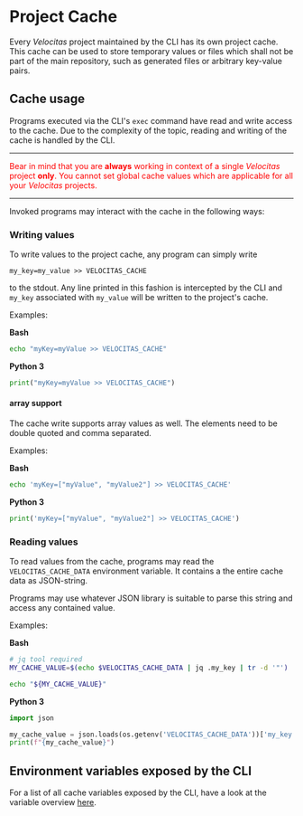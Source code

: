 # Project Cache

Every _Velocitas_ project maintained by the CLI has its own project cache.
This cache can be used to store temporary values or files which shall not be part of the main repository, such as generated
files or arbitrary key-value pairs.

## Cache usage

Programs executed via the CLI's `exec` command have read and write access to the cache. Due to the complexity of the topic, reading and writing of the cache is handled by the CLI.

---

<p style="color:red;">
Bear in mind that you are <strong>always</strong> working in context of a single <i>Velocitas</i> project <strong>only</strong>. You cannot set global cache values which are applicable for all your <i>Velocitas</i> projects.
</p>

---

Invoked programs may interact with the cache in the following ways:

### Writing values

To write values to the project cache, any program can simply write

```
my_key=my_value >> VELOCITAS_CACHE
```

to the stdout. Any line printed in this fashion is intercepted by the CLI and `my_key` associated with `my_value` will be written to the project's cache.

Examples:

**Bash**
```bash
echo "myKey=myValue >> VELOCITAS_CACHE"
```

**Python 3**
```python
print("myKey=myValue >> VELOCITAS_CACHE")
```

#### array support
The cache write supports array values as well. The elements need to be double quoted and comma separated. 

Examples:

**Bash**
```bash
echo 'myKey=["myValue", "myValue2"] >> VELOCITAS_CACHE'
```

**Python 3**
```python
print('myKey=["myValue", "myValue2"] >> VELOCITAS_CACHE')
```

### Reading values

To read values from the cache, programs may read the `VELOCITAS_CACHE_DATA` environment variable. It contains a the entire cache data as JSON-string.

Programs may use whatever JSON library is suitable to parse this string and access any contained value.

Examples:

**Bash**
```bash
# jq tool required
MY_CACHE_VALUE=$(echo $VELOCITAS_CACHE_DATA | jq .my_key | tr -d '"')

echo "${MY_CACHE_VALUE}"
```

**Python 3**
```python
import json

my_cache_value = json.loads(os.getenv('VELOCITAS_CACHE_DATA'))['my_key']
print(f"{my_cache_value}")
```

## Environment variables exposed by the CLI

For a list of all cache variables exposed by the CLI, have a look at the variable overview [here](./VARIABLES.md).
